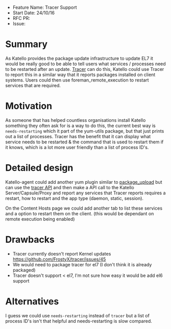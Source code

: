 - Feature Name: Tracer Support
- Start Date: 24/10/16
- RFC PR:
- Issue: 

# Summary
[summary]: #summary

As Katello provides the package update infrastructure to update EL7 it would be really good to be able to tell users what services / processes need to be restarted after an update. [Tracer](https://github.com/FrostyX/tracer) can do this, Katello could use Tracer to report this in a similar way that it reports packages installed on client systems. Users could then use foreman_remote_execution to restart services that are required.

# Motivation
[motivation]: #motivation

As someone that has helped countless organisations install Katello something they often ask for is a way to do this, the current best way is `needs-restarting` which it part of the yum-utils package, but that just prints out a list of processes.
Tracer has the benefit that it can display what service needs to be restarted & the command that is used to restart them if it knows, which is a lot more user friendly than a list of process ID's.

# Detailed design
[design]: #detailed-design

Katello-agent could add another yum plugin similar to [package_upload](https://github.com/Katello/katello-agent/blob/master/src/yum-plugins/package_upload.py) but can use the [tracer API](http://docs.tracer-package.com/en/latest/api/) and then make a API call to the Katello Server/Capsule/Proxy and report any services that Tracer reports requires a restart, how to restart and the app type (daemon, static, session).  

On the Content Hosts page we could add another tab to list these services and a option to restart them on the client. (this would be dependant on remote execution being enabled)

# Drawbacks
[drawbacks]: #drawbacks

- Tracer currently doesn't report Kernel updates https://github.com/FrostyX/tracer/issues/45
- We would need to package tracer for el7 (I don't think it is already packaged)
- Tracer doesn't support < el7, I'm not sure how easy it would be add el6 support

# Alternatives
[alternatives]: #alternatives

I guess we could use `needs-restarting` instead of `tracer` but a list of process ID's isn't that helpful and needs-restarting is slow compared.
